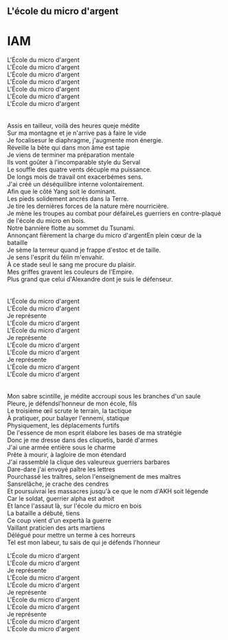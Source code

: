 ## L'école du micro d'argent
# IAM

L'École du micro d'argent \
L'École du micro d'argent \
L'École du micro d'argent \
L'École du micro d'argent \
L'École du micro d'argent \
L'École du micro d'argent \
L'École du micro d'argent \
\
\
Assis en tailleur, voilà des heures queje médite \
Sur ma montagne et je n'arrive pas à faire le vide \
Je focalisesur le diaphragme, j'augmente mon énergie. \
Réveille la bête qui dans mon âme est tapie \
Je viens de terminer ma préparation mentale \
Ils vont goûter à l'incomparable style du Serval \
Le souffle des quatre vents décuple ma puissance. \
De longs mois de travail ont exacerbémes sens. \
J'ai créé un déséquilibre interne volontairement. \
Afin que le côté Yang soit le dominant. \
Les pieds solidement ancrés dans la Terre. \
Je tire les dernières forces de la nature mère nourricière. \
Je mène les troupes au combat pour défaireLes guerriers en contre-plaqué de l'école du micro en bois. \
Notre bannière flotte au sommet du Tsunami. \
Annonçant fièrement la charge du micro d'argentEn plein cœur de la bataille \
Je sème la terreur quand je frappe d'estoc et de taille. \
Je sens l'esprit du félin m'envahir. \
À ce stade seul le sang me procure du plaisir. \
Mes griffes gravent les couleurs de l'Empire. \
Plus grand que celui d'Alexandre dont je suis le défenseur. \
\
\
L'École du micro d'argent \
L'École du micro d'argent\
Je représente \
L'École du micro d'argent \
L'École du micro d'argent \
Je représente \
L'École du micro d'argent \
L'École du micro d'argent \
Je représente \
L'École du micro d'argent \
L'École du micro d'argent \
\
\
Mon sabre scintille, je médite accroupi sous les branches d'un saule \
Pleure, je défendsl'honneur de mon école, fils \
Le troisième œil scrute le terrain, la tactique \
À pratiquer, pour balayer l'ennemi, statique \
Physiquement, les déplacements furtifs \
De l'essence de mon esprit élabore les bases de ma stratégie \
Donc je me dresse dans des cliquetis, bardé d'armes \
J'ai une armée entière sous le charme \
Prête à mourir, à lagloire de mon étendard \
J'ai rassemblé la clique des valeureux guerriers barbares \
Dare-dare j'ai envoyé paître les lettres \
Pourchassé les traîtres, selon l'enseignement de mes maîtres \
Sansrelâche, je crache des cendres \
Et poursuivrai les massacres jusqu'à ce que le nom d'AKH soit légende \
Car le soldat, guerrier alpha est adroit \
Et lance l'assaut là, sur l'école du micro en bois \
La bataille a débuté, tiens \
Ce coup vient d'un expertà la guerre \
Vaillant praticien des arts martiens \
Délégué pour mettre un terme à ces horreurs \
Tel est mon labeur, tu sais de qui je défends l'honneur

L'École du micro d'argent\
L'École du micro d'argent\
Je représente\
L'École du micro d'argent\
L'École du micro d'argent\
Je représente\
L'École du micro d'argent\
L'École du micro d'argent\
Je représente\
L'École du micro d'argent\
L'École du micro d'argent